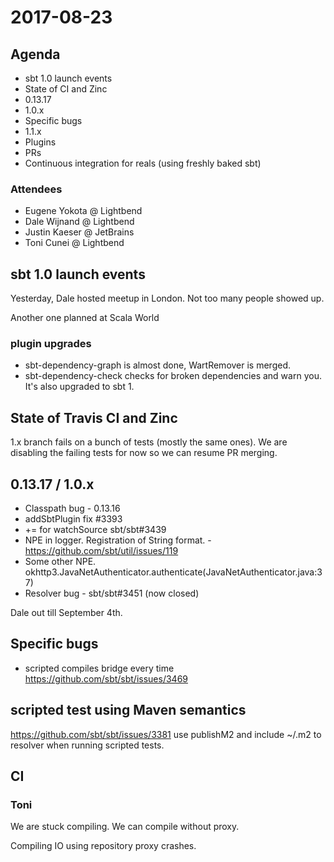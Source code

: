 2017-08-23
==========

## Agenda

- sbt 1.0 launch events
- State of CI and Zinc
- 0.13.17
- 1.0.x
- Specific bugs
- 1.1.x
- Plugins 
- PRs
- Continuous integration for reals (using freshly baked sbt)

### Attendees

- Eugene Yokota @ Lightbend
- Dale Wijnand @ Lightbend
- Justin Kaeser @ JetBrains
- Toni Cunei @ Lightbend

## sbt 1.0 launch events

Yesterday, Dale hosted meetup in London.
Not too many people showed up.

Another one planned at Scala World

### plugin upgrades

- sbt-dependency-graph is almost done, WartRemover is merged.
- sbt-dependency-check checks for broken dependencies and warn you. It's also upgraded to sbt 1.

## State of Travis CI and Zinc

1.x branch fails on a bunch of tests (mostly the same ones).
We are disabling the failing tests for now so we can resume PR merging.

## 0.13.17 / 1.0.x

- Classpath bug - 0.13.16
- addSbtPlugin fix  #3393
- += for watchSource sbt/sbt#3439 
- NPE in logger. Registration of String format. - https://github.com/sbt/util/issues/119 
- Some other NPE. okhttp3.JavaNetAuthenticator.authenticate(JavaNetAuthenticator.java:37)
- Resolver bug - sbt/sbt#3451 (now closed)

Dale out till September 4th.

## Specific bugs

- scripted compiles bridge every time https://github.com/sbt/sbt/issues/3469

## scripted test using Maven semantics

https://github.com/sbt/sbt/issues/3381
use publishM2 and include ~/.m2 to resolver when running scripted tests.

## CI

### Toni

We are stuck compiling. We can compile without proxy.

Compiling IO using repository proxy crashes.
